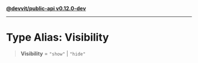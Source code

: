 [**@devvit/public-api v0.12.0-dev**](../../README.md)

---

# Type Alias: Visibility

> **Visibility** = `"show"` \| `"hide"`
